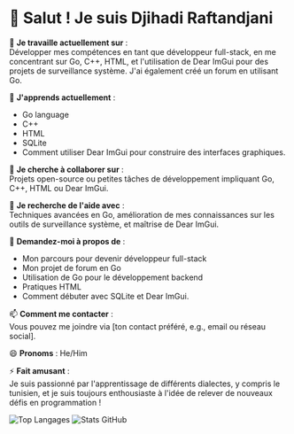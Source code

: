 # 👋 Salut ! Je suis Djihadi Raftandjani

🔭 **Je travaille actuellement sur** :  
Développer mes compétences en tant que développeur full-stack, en me concentrant sur Go, C++, HTML, et l'utilisation de Dear ImGui pour des projets de surveillance système. J'ai également créé un forum en utilisant Go.

🌱 **J'apprends actuellement** :  
- Go language  
- C++  
- HTML  
- SQLite  
- Comment utiliser Dear ImGui pour construire des interfaces graphiques.

👯 **Je cherche à collaborer sur** :  
Projets open-source ou petites tâches de développement impliquant Go, C++, HTML ou Dear ImGui.

🤔 **Je recherche de l'aide avec** :  
Techniques avancées en Go, amélioration de mes connaissances sur les outils de surveillance système, et maîtrise de Dear ImGui.

💬 **Demandez-moi à propos de** :  
- Mon parcours pour devenir développeur full-stack  
- Mon projet de forum en Go  
- Utilisation de Go pour le développement backend  
- Pratiques HTML  
- Comment débuter avec SQLite et Dear ImGui.

📫 **Comment me contacter** :  
Vous pouvez me joindre via [ton contact préféré, e.g., email ou réseau social].

😄 **Pronoms** : He/Him

⚡ **Fait amusant** :  
Je suis passionné par l'apprentissage de différents dialectes, y compris le tunisien, et je suis toujours enthousiaste à l'idée de relever de nouveaux défis en programmation !

![Top Langages](https://github-readme-stats.vercel.app/api/top-langs/?username=Zanakan12&layout=compact)
![Stats GitHub](https://github-readme-stats.vercel.app/api?username=Zanakan12&show_icons=true&count_private=true&theme=radical)
